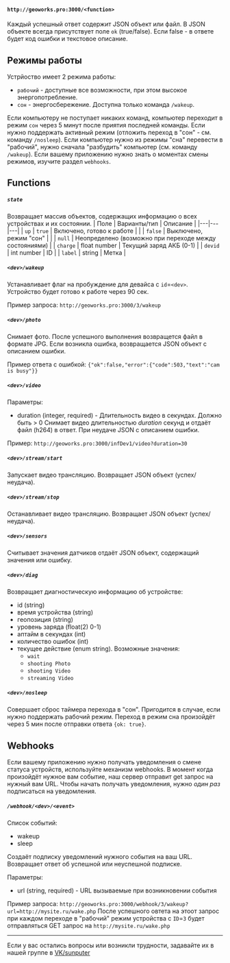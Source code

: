#### `http://geoworks.pro:3000/<function>`

Каждый успешный ответ содержит JSON объект или файл. В JSON объекте всегда присутствует поле `ok` (true/false). Если false - в ответе будет код ошибки и текстовое описание.


## Режимы работы
Устрйоство имеет 2 режима работы:
* `рабочий` - доступные все возможности, при этом высокое энергопотребление.
* `сон` - энергосбережение. Доступна только команда `/wakeup`.

Если компьютеру не поступает никаких команд, компьютер переходит в режим `сон` через 5 минут после приятия последней команды.
Если нужно поддержать активный режим (отложить переход в "сон" - см. команду `/nosleep`).
Если компьютер нужно из режимы "сна" перевести в "рабочий", нужно сначала "разбудить" компьютер (см. команду `/wakeup`).
Если вашему приложению нужно знать о моментах смены режимов, изучите раздел `webhooks`.


## Functions
##### `state`
Возвращает массив объектов, содержащих информацию о всех устройствах и их состоянии.
| Поле | Варианты/тип | Описание |
|---|---|---|
| `up` | `true` | Включено, готово к работе |
|  | `false` | Выключено, режим "сон" |
|  | `null` | Неопределено (возможно при переходе между состояниями) |
| `charge` | float number | Текущий заряд АКБ (0-1) |
| `devid` | int number | ID |
| `label` | string | Метка |

##### `<dev>/wakeup`
Устанавливает флаг на пробуждение для девайса с `id`=`<dev>`. Устройство будет готово к работе через 90 сек.

Пример запроса: `http://geoworks.pro:3000/3/wakeup`

##### `<dev>/photo`
Снимает фото. После успешного выполнения возвращется файл в формате JPG. Если возникла ошибка, возвращается JSON объект с описанием ошибки.

Пример ответа с ошибкой: `{"ok":false,"error":{"code":503,"text":"cam is busy"}}`

##### `<dev>/video`
Параметры:
+ duration (integer, required) - Длительность видео в секундах. Должно быть > 0
Снимает видео длительностью *duration* секунд и отдаёт файл (h264) в ответ. При неудаче JSON с описанием ошибки.

Пример: `http://geoworks.pro:3000/infDev1/video?duration=30`

##### `<dev>/stream/start`
Запускает видео трансляцию. Возвращает JSON объект (успех/неудача).

##### `<dev>/stream/stop`
Останавливает видео трансляцию. Возвращает JSON объект (успех/неудача).

##### `<dev>/sensors`
Считывает значения датчиков отдаёт JSON объект, содержащий значения или ошибку.

##### `<dev>/diag`
Возвращает диагностическую информацию об устройстве:
+ id (string)
+ время устройства (string)
+ геопозиция (string)
+ уровень заряда (float(2) 0-1)
+ аптайм в секундах (int)
+ количество ошибок (int)
+ текущее действие (enum string). Возможные значения:
	+ `wait`
	+ `shooting Photo`
	+ `shooting Video`
	+ `streaming Video`

##### `<dev>/nosleep`
Совершает сброс таймера перехода в "сон". Пригодится в случае, если нужно поддержать рабочий режим. Переход в режим сна произойдёт через 5 мин после отправки ответа `{ok: true}`.

## Webhooks
Если вашему приложению нужно получать уведомления о смене статуса устройств, используйте механизм webhooks.
В момент когда произойдёт нужное вам событие, наш сервер отправит get запрос на нужный вам URL.
Чтобы начать получать уведомления, нужно *один раз* подписаться на уведомления.

##### `/webhook/<dev>/<event>`
Список событий:
* wakeup
* sleep

Cоздаёт подписку уведомлений нужного события на ваш URL. Возвращает ответ об успешной или неуспешной подписке.


Параметры:
+ url (string, required) - URL вызываемые при возникновении события

Пример запроса: `http://geoworks.pro:3000/webhook/3/wakeup?url=http://mysite.ru/wake.php`
После успешного овтета на этоот запрос при каждом переходе в "рабочий" режим устройства с `ID`=`3` будет отправляться GET запрос на `http://mysite.ru/wake.php`

* * *

Если у вас остались вопросы или возникли трудности, задавайте их в нашей группе в [VK/sunputer](https://vk.com/sunputer)
